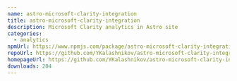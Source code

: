 ```yaml
---
name: astro-microsoft-clarity-integration
title: astro-microsoft-clarity-integration
description: Microsoft Clarity analytics in Astro site
categories:
  - analytics
npmUrl: https://www.npmjs.com/package/astro-microsoft-clarity-integration
repoUrl: https://github.com/YKalashnikov/astro-microsoft-clarity-integration
homepageUrl: https://github.com/YKalashnikov/astro-microsoft-clarity-integration
downloads: 204
---
```

